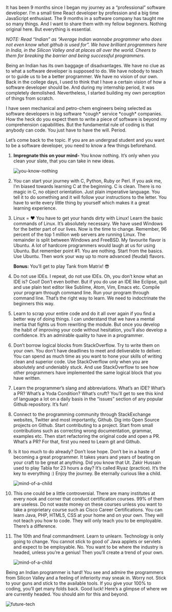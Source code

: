 It has been 9 months since I began my journey as a “professional” software developer. I’m a small time React developer by profession and a big time JavaScript enthusiast. The 9 months in a software company has taught me so many things. And I want to share them with my fellow beginners. Nothing original here. But everything is essential.

_NOTE: Read “Indian” as “Average Indian wannabe programmer who does not even know what github is used for”. We have brilliant programmers here in India, in the Silicon Valley and at places all over the world. Cheers to them for breaking the barrier and being successful programmers._

Being an Indian has its own baggage of disadvantages. We have no clue as to what a software developer is supposed to do. We have nobody to teach or to guide us to be a better programmer. We have no vision of our own. Back in the college days, I used to think that I have a certain vision of how a software developer should be. And during my internship period, it was completely demolished. Nevertheless, I started building my own perception of things from scratch.

I have seen mechanical and petro-chem engineers being selected as software developers in big software &ast;cough&ast; service &ast;cough&ast; companies. How the heck do you expect them to write a piece of software is beyond my comprehension capabilities. But the fundamental rule of coding is that anybody can code. You just have to have the will. Period.

Let’s come back to the topic. If you are an undergrad student and you want to be a software developer, you need to know a few things beforehand.

1. **Impregnate this on your mind-** You know nothing. It’s only when you clean your slate, that you can take in new ideas.

    ![you-know-nothing](https://cdn-images-1.medium.com/max/1200/1*IN83OofZy3edQet8f2Ad4A.gif)

2. You can start your journey with C, Python, Ruby or Perl. If you ask me, I’m biased towards learning C at the beginning. C is clean. There is no magic in C, no object orientation. Just plain imperative language. You tell it to do something and it will follow your instructions to the letter. You have to write every little thing by yourself which makes it a great learning experience.

3. Linux = ❤️ You have to get your hands dirty with Linux! Learn the basic commands of Linux. It’s absolutely necessary. We have used Windows for the better part of our lives. Now is the time to change. Remember, 96 percent of the top 1 million web servers are running Linux. The remainder is split between Windows and FreeBSD. My favourite flavor is Ubuntu. A lot of hardcore programmers would laugh at us for using Ubuntu. But remember point #1. You are nothing. Start from the basics. Use Ubuntu. Then work your way up to more advanced (feudal) flavors.

    **Bonus:** You’ll get to play Tank from Matrix! 😎

4. Do not use IDEs. I repeat, do not use IDEs. Oh, you don’t know what an IDE is? Cool! Don’t even bother. But if you do use an IDE like Eclipse, quit and use plain text editor like Sublime, Atom, Vim, Emacs etc. Compile your program through command line. Run your program through command line. That’s the right way to learn. We need to indoctrinate the beginners this way.

5. Learn to scrap your entire code and do it all over again if you find a better way of doing things. I can understand that we have a mental inertia that fights us from rewriting the module. But once you develop the habit of improving your code without hesitation, you’ll also develop a confidence. It’s an admirable quality to have in a programmer.

6. Don’t borrow logical blocks from StackOverflow. Try to write them on your own. You don’t have deadlines to meet and deliverable to deliver. You can spend as much time as you want to hone your skills of writing clean and superior code. Use StackOverflow only when you are absolutely and undeniably stuck. And use StackOverflow to see how other programmers have implemented the same logical block that you have written.

7. Learn the programmer’s slang and abbreviations. What’s an IDE? What’s a PR? What’s a Yoda Condition? What’s cruft? You’ll get to see this kind of language a lot on a daily basis in the “issues” section of any popular Github repository. It’s fun!

7. Connect to the programming community through StackExchange websites, Twitter and most importantly, Github. Dig into Open Source projects on Github. Start contributing to a project. Start from small contributions such as correcting wrong documentation, grammar, examples etc. Then start refactoring the original code and open a PR. What’s a PR? For that, first you need to Learn git and Github.

8. Is it too much to do already? Don’t lose hope. Don’t be in a haste of becoming a great programmer. It takes years and years of beating on your craft to be great at anything. Did you know that Ut. Zakir Hussain used to play Tabla for 23 hours a day? It’s called Riyaz (practice). It’s the key to everything :) Enjoy the journey. Be eternally curious like a child.

    ![mind-of-a-child](https://cdn-images-1.medium.com/max/1200/1*JxGTJrwTTQlt9k3H-0bZOQ.gif)

9. This one could be a little controversial. There are many institutes at every nook and corner that conduct certification courses. 99% of them are useless. Do not waste money on these courses unless you want to take a proprietary course such as Cisco Career Certifications. You can learn Java, PHP, HTML5, CSS at your home and on your own. They will not teach you how to code. They will only teach you to be employable. There’s a difference.

10. The 10th and final commandment. Learn to unlearn. Technology is only going to change. You cannot stick to good ol’ Java applets or servlets and expect to be employable. No. You want to be where the industry is headed, unless you’re a genius! Then you’ll create a trend of your own.

    ![mind-of-a-child](https://cdn-images-1.medium.com/max/1200/1*d8ox8IT2STn7CxQy8FdXqg.gif)

Being an Indian programmer is hard! You see and admire the programmers from Silicon Valley and a feeling of inferiority may sneak in. Worry not. Stick to your guns and stick to the available tools. If you give your 100% to coding, you’ll get many folds back. Good luck! Here’s a glimpse of where we are currently headed. You should aim for this and beyond.

![future-tech](https://www.youtube.com/watch?v=qwp4D-DHwjE)